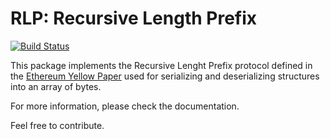 # RLP: Recursive Length Prefix

[![Build Status](https://travis-ci.org/Jasagredo/RLP.svg?branch=master)](https://github.com/Jasagredo/RLP)


This package implements the Recursive Lenght Prefix protocol defined
in the [Ethereum Yellow Paper](https://ethereum.github.io/yellowpaper/paper.pdf)
used for serializing and deserializing structures into an array of bytes.

For more information, please check the documentation.

Feel free to contribute.